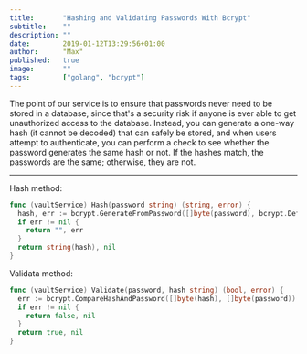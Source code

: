 ```yaml
---
title:       "Hashing and Validating Passwords With Bcrypt"
subtitle:    ""
description: ""
date:        2019-01-12T13:29:56+01:00
author:      "Max"
published:   true
image:       ""
tags:        ["golang", "bcrypt"]
---
```


The point of our service is to ensure that passwords never need to be stored in a database, since that's a security risk if anyone is ever able to get unauthorized access to the database. Instead, you can generate a one-way hash (it cannot be decoded) that can safely be stored, and when users attempt to authenticate, you can perform a check to see whether the password generates the same hash or not. If the hashes match, the passwords are the same; otherwise, they are not.

---

Hash method:

```go
func (vaultService) Hash(password string) (string, error) {
  hash, err := bcrypt.GenerateFromPassword([]byte(password), bcrypt.DefaultCost)
  if err != nil {
    return "", err
  }
  return string(hash), nil
}
```

Validata method:

```go
func (vaultService) Validate(password, hash string) (bool, error) {
  err := bcrypt.CompareHashAndPassword([]byte(hash), []byte(password))
  if err != nil {
    return false, nil
  }
  return true, nil
}
```
